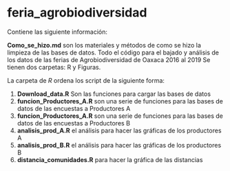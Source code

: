 # feria_agrobiodiversidad
Contiene las siguiente información:

**Como_se_hizo.md** son los materiales y métodos de como se hizo la limpieza de las bases de datos. 
Todo el código para el bajado y análisis de los datos de las ferias de Agrobiodiversidad de Oaxaca 2016 al 2019
Se tienen dos carpetas: R y Figuras.

La carpeta de *R* ordena los script de la siguiente forma:

1. **Download_data.R** Son las funciones para cargar las bases de datos
2. **funcion_Productores_A.R** son una serie de funciones para las bases de datos de las encuestas a Productores A
3. **funcion_Productores_A.R** son una serie de funciones para las bases de datos de las encuestas a Productores B
4. **analisis_prod_A.R** el análisis para hacer las gráficas de los productores A
5. **analisis_prod_B.R** el análisis para hacer las gráficas de los productores B
6. **distancia_comunidades.R** para hacer la gráfica de las distancias

